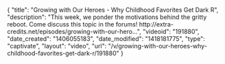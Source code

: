 {
    "title": "Growing with Our Heroes - Why Childhood Favorites Get Dark R",
    "description": "This week, we ponder the motivations behind the gritty reboot. Come discuss this topic in the forums! http:\/\/extra-credits.net\/episodes\/growing-with-our-hero...",
    "videoid": "191880",
    "date_created": "1406055183",
    "date_modified": "1418181775",
    "type": "captivate",
    "layout": "video",
    "url": "\/v\/growing-with-our-heroes-why-childhood-favorites-get-dark-r\/191880"
}